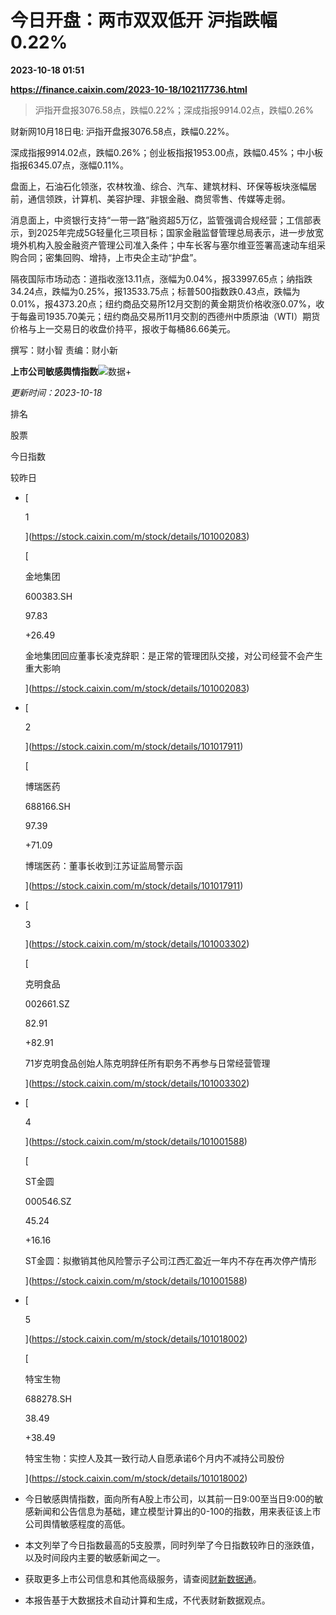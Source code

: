 # 今日开盘：两市双双低开 沪指跌幅0.22%

**2023-10-18 01:51**

**https://finance.caixin.com/2023-10-18/102117736.html**

> 沪指开盘报3076.58点，跌幅0.22%；深成指报9914.02点，跌幅0.26%

  

财新网10月18日电: 沪指开盘报3076.58点，跌幅0.22%。

深成指报9914.02点，跌幅0.26%；创业板指报1953.00点，跌幅0.45%；中小板指报6345.07点，涨幅0.11%。

盘面上，石油石化领涨，农林牧渔、综合、汽车、建筑材料、环保等板块涨幅居前，通信领跌，计算机、美容护理、非银金融、商贸零售、传媒等走弱。

消息面上，中资银行支持“一带一路”融资超5万亿，监管强调合规经营；工信部表示，到2025年完成5G轻量化三项目标；国家金融监督管理总局表示，进一步放宽境外机构入股金融资产管理公司准入条件；中车长客与塞尔维亚签署高速动车组采购合同；密集回购、增持，上市央企主动“护盘”。

隔夜国际市场动态：道指收涨13.11点，涨幅为0.04%，报33997.65点；纳指跌34.24点，跌幅为0.25%，报13533.75点；标普500指数跌0.43点，跌幅为0.01%，报4373.20点；纽约商品交易所12月交割的黄金期货价格收涨0.07%，收于每盎司1935.70美元；纽约商品交易所11月交割的西德州中质原油（WTI）期货价格与上一交易日的收盘价持平，报收于每桶86.66美元。

撰写：财小智 责编：财小新

**上市公司敏感舆情指数**![数据+](https://entities.caixin.com/support.png)

_更新时间：2023-10-18_

排名

股票

今日指数

较昨日

*   [
    
    1
    
    ](https://stock.caixin.com/m/stock/details/101002083)
    
    [
    
    金地集团
    
    600383.SH
    
    97.83
    
    +26.49
    
    金地集团回应董事长凌克辞职：是正常的管理团队交接，对公司经营不会产生重大影响
    
    ](https://stock.caixin.com/m/stock/details/101002083)
    
*   [
    
    2
    
    ](https://stock.caixin.com/m/stock/details/101017911)
    
    [
    
    博瑞医药
    
    688166.SH
    
    97.39
    
    +71.09
    
    博瑞医药：董事长收到江苏证监局警示函
    
    ](https://stock.caixin.com/m/stock/details/101017911)
    
*   [
    
    3
    
    ](https://stock.caixin.com/m/stock/details/101003302)
    
    [
    
    克明食品
    
    002661.SZ
    
    82.91
    
    +82.91
    
    71岁克明食品创始人陈克明辞任所有职务不再参与日常经营管理
    
    ](https://stock.caixin.com/m/stock/details/101003302)
    
*   [
    
    4
    
    ](https://stock.caixin.com/m/stock/details/101001588)
    
    [
    
    ST金圆
    
    000546.SZ
    
    45.24
    
    +16.16
    
    ST金圆：拟撤销其他风险警示子公司江西汇盈近一年内不存在再次停产情形
    
    ](https://stock.caixin.com/m/stock/details/101001588)
    
*   [
    
    5
    
    ](https://stock.caixin.com/m/stock/details/101018002)
    
    [
    
    特宝生物
    
    688278.SH
    
    38.49
    
    +38.49
    
    特宝生物：实控人及其一致行动人自愿承诺6个月内不减持公司股份
    
    ](https://stock.caixin.com/m/stock/details/101018002)
    

*   今日敏感舆情指数，面向所有A股上市公司，以其前一日9:00至当日9:00的敏感新闻和公告信息为基础，建立模型计算出的0-100的指数，用来表征该上市公司舆情敏感程度的高低。
*   本文列举了今日指数最高的5支股票，同时列举了今日指数较昨日的涨跌值，以及时间段内主要的敏感新闻之一。
*   获取更多上市公司信息和其他高级服务，请查阅[财新数据通](http://database.caixin.com/)。
*   本报告基于大数据技术自动计算和生成，不代表财新数据观点。